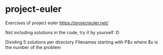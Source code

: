 # project-euler
Exercises of project euler https://projecteuler.net/

Not including solutions in the code, try it by yourself :D

Dividing 5 solutions per directory
Filenames starting with P$x where $x is the number of the problem
